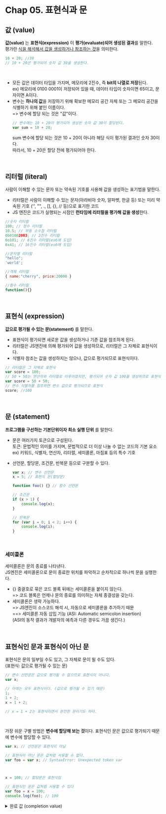 # Chap 05. 표현식과 문

## 값 (value)

**값(value)** 는 **표현식(expression)** 이 **평가(evaluate)되어 생성된 결과**를 말한다.  
평가란 <u>식을 해석해서 값을 생성하거나 참조하는 것</u>을 의미한다.

```js
10 + 20; //30
// 10 + 20은 평가되어 숫자 값 30을 생성한다.
```

<br/>

-   모든 값은 데이터 타입을 가지며, 메모리에 2진수, 즉 **bit의 나열로 저장**된다.  
     ex) 메모리에 0100 0001이 저장되어 있을 때, 데이터 타입이 숫자이면 65이고, 문자이면 A이다.
-   변수는 **하나의 값**을 저장하기 위해 확보한 메모리 공간 자체 또는 그 메모리 공간을 식별하기 위해 붙인 이름이다.  
    => 변수에 할당 되는 것은 "값"이다.
    ```js
    // 변수에는 10 + 20이 평가되어 생성된 숫자 값 30이 할당된다.
    var sum = 10 + 20;
    ```
    sum 변수에 할당 되는 것은 10 + 20이 아니라 해당 식이 평가된 결과인 숫자 30이다.  
    따라서, 10 + 20은 할당 전에 평가되어야 한다.

<br/>

## 리터럴 (literal)

사람이 이해할 수 있는 문자 또는 약속된 기호를 사용해 값을 생성하는 표기법을 말한다.

-   리터럴은 사람이 이해할 수 있는 문자(아라비아 숫자, 알파벳, 한글 등) 또는 미리 약속된 기호 ('', "", ., [], {}, // 등)으로 표기한 코드
-   JS 엔진은 코드가 실행되는 시점인 **런타임에 리터럴을 평가해 값을 생성**한다.

```js
//숫자 리터럴
100; // 정수 리터럴
10.5; // 부동 소수점 리터럴
0b01002003; // 2진수 리터럴
0o101; // 8진수 리터럴(es6에 도입)
0x41; // 16진수 리터럴(es6에 도입)

//문자열 리터럴
"hello";
'world';

//객체 리터럴
{ name:"cherry", price:20000 }

//함수 리터럴
function(){}
```

<br/>

## 표현식 (expression)

**값으로 평가될 수 있는 문(statement)** 를 말한다.

-   표현식이 평가되면 새로운 값을 생성하거나 기존 값을 참조하게 된다.
-   리터럴은 JS엔진에 의해 평가되어 값을 생성하므로, 리터럴은 그 자체로 표현식이다.
-   식별자 참조는 값을 생성하지는 않으나, 값으로 평가되므로 표현식이다.

```js
// 리터럴은 그 자체로 표현식
var score = 100;
// 50 + 50는 연산자와 리터럴로 이루어졌지만, 평가되어 숫자 값 100을 생성하므로 표현식
var score = 50 + 50;
// 변수 식별자를 참조하면 변수 값으로 평가되므로 표현식
score; //100
```

<br/>

## 문 (statement)

**프로그램을 구선하는 기본단위이자 최소 실행 단위** 를 말한다.

-   문은 여러가지 토큰으로 구성된다.  
    토큰: 문법적인 의미를 가지며, 문법적으로 더 이상 나눌 수 없는 코드의 기본 요소  
     ex) 키워드, 식별자, 연산자, 리터럴, 세미콜론, 마침표 등의 특수 기호
-   선언문, 할당문, 조건문, 반복문 등으로 구분할 수 있다.

    ```js
    var x; // 변수 선언문
    x = 5; // 표현식 문(할당문)

    function foo() {} // 함수 선언문

    // 조건문
    if (x > 1) {
        console.log(x);
    }

    // 반복문
    for (var i = 0; i < 2; i++) {
        console.log(i);
    }
    ```

<br/>

### 세미콜론

세미콜론은 문의 종료를 나타낸다.  
JS엔진은 세미콜론으로 문이 종료한 위치를 파악하고 순차적으로 하나씩 문을 실행한다.

-   {} 중괄호로 묶은 코드 블록 뒤에는 세미콜론을 붙이지 않는다.  
    => 코드 블록은 언제나 문의 종료를 의미하는 자체 종결성을 갖는다.
-   세미콜론은 생략 가능하다.  
    => JS엔진이 소스코드 해석 시, 자동으로 세미콜론을 추가하기 때문  
    ==> 세미콜론 자동 삽입 기능 (ASI: Automatic semicolon insertion)  
    (ASI의 동작 결과가 개발자의 예측과 다른 경우도 가끔 생긴다.)

<br/>

## 표현식인 문과 표현식이 아닌 문

표현식은 문의 일부일 수도 있고, 그 자체로 문이 될 수도 있다.  
(표현식: 값으로 평가될 수 있는 문)

```js
// 변수 선언문은 값으로 평가될 수 없으므로 표현식이 아니다.
var x;

// 아래는 모두 표현식이다. (값으로 평가될 수 있기 때문)
1;
1 + 2;
x = 1 + 2;

// x = 1 + 2는 표현식이면서 완전한 문이기도 하다.
```

<br/>

가장 쉬운 구별 방법은 **변수에 할당해 보는 것**이다. 표현식인 문은 값으로 평가되기 때문에 변수에 할당할 수 있다.

```js
var x; // 선언문은 표현식이 아님

// 표현식이 아닌 문은 값처럼 사용할 수 없다.
var foo = var x; // SyntaxError: Unexpected token var



x = 100; // 할당문은 표현식임

// 표현식인 문은 값처럼 사용할 수 있다
var foo = x = 100;
console.log(foo); // 100
```

<details>
<summary>완료 값 (completion value)</summary>

크롬 개발자 도구에서 "표현식이 아닌 문"을 실행하면 언제나 undefined를 출력한다. 이를 완료 값이라고 한다. 완료 값은 표현식의 평가 결과가 아니다. 따라서 다른 값과 같이 변수에 할당할 수 없고, 참조할 수도 없다.

![image](https://github.com/dooli1971039/Modern-JS-Deep-Dive-Study/assets/70802352/3b2967d3-22de-4958-aba7-ed823df0a8ac)

크롬 개발자 도구에서 표현식인 문을 실행하면 언제나 평가된 값을 반환한다.

![image](https://github.com/dooli1971039/Modern-JS-Deep-Dive-Study/assets/70802352/a06be4c7-5eb0-4055-92e6-79fa30a06eac)

</details>
